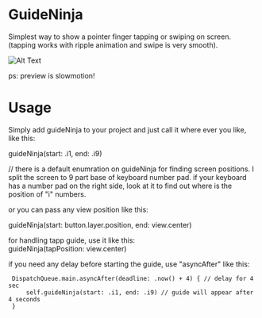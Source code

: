 # GuideNinja
Simplest way to show a pointer finger tapping or swiping on screen. (tapping works with ripple animation and swipe is very smooth).

![Alt Text](https://github.com/UzumakiAlfredo/GuideNinja/blob/master/screenshot.gif)

ps: preview is slowmotion!

# Usage
Simply add guideNinja to your project and just call it where ever you like, like this:


guideNinja(start: .i1, end: .i9) 

// there is a default enumration on guideNinja for finding screen positions. I split the screen to 9 part base of keyboard number pad. if your keyboard has a number pad on the right side, look at it to find out where is the position of "i" numbers.
  
  
or you can pass any view position like this:
  
guideNinja(start: button.layer.position, end: view.center)
  
  
  
for handling tapp guide, use it like this:  
guideNinja(tapPosition: view.center)



if you need any delay before starting the guide, use "asyncAfter" like this:

     DispatchQueue.main.asyncAfter(deadline: .now() + 4) { // delay for 4 sec
         self.guideNinja(start: .i1, end: .i9) // guide will appear after 4 seconds 
     }

